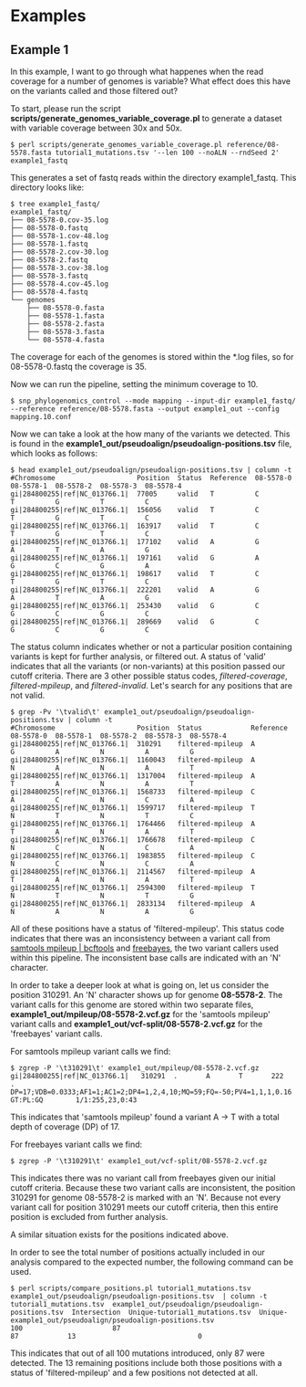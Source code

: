 Examples
========

Example 1
----------

In this example, I want to go through what happenes when the read coverage for a number of genomes is variable?  What effect does this have on the variants called and those filtered out?

To start, please run the script __scripts/generate_genomes_variable_coverage.pl__ to generate a dataset with variable coverage between 30x and 50x.

	$ perl scripts/generate_genomes_variable_coverage.pl reference/08-5578.fasta tutorial1_mutations.tsv '--len 100 --noALN --rndSeed 2' example1_fastq

This generates a set of fastq reads within the directory example1_fastq.  This directory looks like:

	$ tree example1_fastq/
	example1_fastq/
	├── 08-5578-0.cov-35.log
	├── 08-5578-0.fastq
	├── 08-5578-1.cov-48.log
	├── 08-5578-1.fastq
	├── 08-5578-2.cov-30.log
	├── 08-5578-2.fastq
	├── 08-5578-3.cov-38.log
	├── 08-5578-3.fastq
	├── 08-5578-4.cov-45.log
	├── 08-5578-4.fastq
	└── genomes
	    ├── 08-5578-0.fasta
	    ├── 08-5578-1.fasta
	    ├── 08-5578-2.fasta
	    ├── 08-5578-3.fasta
	    └── 08-5578-4.fasta

The coverage for each of the genomes is stored within the *.log files, so for 08-5578-0.fastq the coverage is 35.

Now we can run the pipeline, setting the minimum coverage to 10.

	$ snp_phylogenomics_control --mode mapping --input-dir example1_fastq/ --reference reference/08-5578.fasta --output example1_out --config mapping.10.conf

Now we can take a look at the how many of the variants we detected.  This is found in the __example1_out/pseudoalign/pseudoalign-positions.tsv__ file, which looks as follows:

	$ head example1_out/pseudoalign/pseudoalign-positions.tsv | column -t
	#Chromosome                    Position  Status  Reference  08-5578-0  08-5578-1  08-5578-2  08-5578-3  08-5578-4
	gi|284800255|ref|NC_013766.1|  77005     valid   T          C          T          G          T          C
	gi|284800255|ref|NC_013766.1|  156056    valid   T          C          T          G          T          C
	gi|284800255|ref|NC_013766.1|  163917    valid   T          C          T          G          T          C
	gi|284800255|ref|NC_013766.1|  177102    valid   A          G          A          T          A          G
	gi|284800255|ref|NC_013766.1|  197161    valid   G          A          G          C          G          A
	gi|284800255|ref|NC_013766.1|  198617    valid   T          C          T          G          T          C
	gi|284800255|ref|NC_013766.1|  222201    valid   A          G          A          T          A          G
	gi|284800255|ref|NC_013766.1|  253430    valid   G          C          G          C          G          C
	gi|284800255|ref|NC_013766.1|  289669    valid   G          C          G          C          G          C

The status column indicates whether or not a particular position containing variants is kept for further analysis, or filtered out.  A status of 'valid' indicates that all the variants (or non-variants) at this position passed our cutoff criteria.  There are 3 other possible status codes, _filtered-coverage_, _filtered-mpileup_, and _filtered-invalid_.  Let's search for any positions that are not valid.

	$ grep -Pv '\tvalid\t' example1_out/pseudoalign/pseudoalign-positions.tsv | column -t
	#Chromosome                    Position  Status            Reference  08-5578-0  08-5578-1  08-5578-2  08-5578-3  08-5578-4
	gi|284800255|ref|NC_013766.1|  310291    filtered-mpileup  A          G          A          N          A          G
	gi|284800255|ref|NC_013766.1|  1160043   filtered-mpileup  A          N          A          N          A          T
	gi|284800255|ref|NC_013766.1|  1317004   filtered-mpileup  A          T          A          N          A          T
	gi|284800255|ref|NC_013766.1|  1568733   filtered-mpileup  C          A          C          N          C          A
	gi|284800255|ref|NC_013766.1|  1599717   filtered-mpileup  T          N          T          N          T          C
	gi|284800255|ref|NC_013766.1|  1764466   filtered-mpileup  A          T          A          N          A          T
	gi|284800255|ref|NC_013766.1|  1766678   filtered-mpileup  C          N          C          N          C          A
	gi|284800255|ref|NC_013766.1|  1983855   filtered-mpileup  C          N          C          N          C          A
	gi|284800255|ref|NC_013766.1|  2114567   filtered-mpileup  A          T          A          N          A          T
	gi|284800255|ref|NC_013766.1|  2594300   filtered-mpileup  T          N          T          N          T          G
	gi|284800255|ref|NC_013766.1|  2833134   filtered-mpileup  A          N          A          N          A          G

All of these positions have a status of 'filtered-mpileup'.  This status code indicates that there was an inconsistency between a variant call from [samtools mpileup | bcftools](http://samtools.sourceforge.net/mpileup.shtml) and [freebayes](https://github.com/ekg/freebayes), the two variant callers used within this pipeline.  The inconsistent base calls are indicated with an 'N' character.

In order to take a deeper look at what is going on, let us consider the position 310291.  An 'N' character shows up for genome __08-5578-2__.  The variant calls for this genome are stored within two separate files, __example1_out/mpileup/08-5578-2.vcf.gz__ for the 'samtools mpileup' variant calls and __example1_out/vcf-split/08-5578-2.vcf.gz__ for the 'freebayes' variant calls.

For samtools mpileup variant calls we find:

	$ zgrep -P '\t310291\t' example1_out/mpileup/08-5578-2.vcf.gz
	gi|284800255|ref|NC_013766.1|   310291  .       A       T       222     .       DP=17;VDB=0.0333;AF1=1;AC1=2;DP4=1,2,4,10;MQ=59;FQ=-50;PV4=1,1,1,0.16   GT:PL:GQ        1/1:255,23,0:43

This indicates that 'samtools mpileup' found a variant A -> T with a total depth of coverage (DP) of 17.

For freebayes variant calls we find: 

	$ zgrep -P '\t310291\t' example1_out/vcf-split/08-5578-2.vcf.gz
	
This indicates there was no variant call from freebayes given our initial cutoff criteria.  Because these two variant calls are inconsistent, the position 310291 for genome 08-5578-2 is marked with an 'N'.  Because not every variant call for position 310291 meets our cutoff criteria, then this entire position is excluded from further analysis.

A similar situation exists for the positions indicated above.

In order to see the total number of positions actually included in our analysis compared to the expected number, the following command can be used.

	$ perl scripts/compare_positions.pl tutorial1_mutations.tsv example1_out/pseudoalign/pseudoalign-positions.tsv  | column -t
	tutorial1_mutations.tsv  example1_out/pseudoalign/pseudoalign-positions.tsv  Intersection  Unique-tutorial1_mutations.tsv  Unique-example1_out/pseudoalign/pseudoalign-positions.tsv
	100                      87                                                  87            13                              0
	
This indicates that out of all 100 mutations introduced, only 87 were detected.  The 13 remaining positions include both those positions with a status of 'filtered-mpileup' and a few positions not detected at all.
